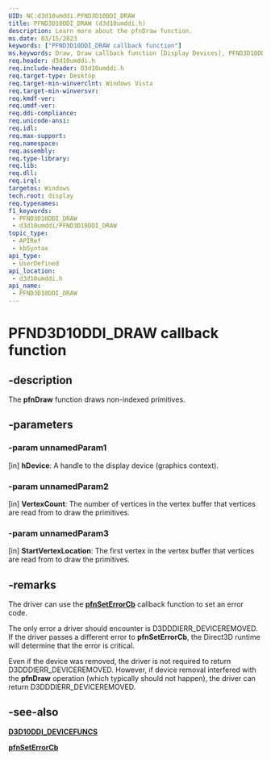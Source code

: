 ```yaml
---
UID: NC:d3d10umddi.PFND3D10DDI_DRAW
title: PFND3D10DDI_DRAW (d3d10umddi.h)
description: Learn more about the pfnDraw function.
ms.date: 03/15/2023
keywords: ["PFND3D10DDI_DRAW callback function"]
ms.keywords: Draw, Draw callback function [Display Devices], PFND3D10DDI_DRAW, PFND3D10DDI_DRAW callback, UserModeDisplayDriverDx10_Functions_aec9f82d-41e9-41bc-b8e7-c07c531caf4c.xml, d3d10umddi/Draw, display.draw
req.header: d3d10umddi.h
req.include-header: D3d10umddi.h
req.target-type: Desktop
req.target-min-winverclnt: Windows Vista
req.target-min-winversvr: 
req.kmdf-ver: 
req.umdf-ver: 
req.ddi-compliance: 
req.unicode-ansi: 
req.idl: 
req.max-support: 
req.namespace: 
req.assembly: 
req.type-library: 
req.lib: 
req.dll: 
req.irql: 
targetos: Windows
tech.root: display
req.typenames: 
f1_keywords:
 - PFND3D10DDI_DRAW
 - d3d10umddi/PFND3D10DDI_DRAW
topic_type:
 - APIRef
 - kbSyntax
api_type:
 - UserDefined
api_location:
 - d3d10umddi.h
api_name:
 - PFND3D10DDI_DRAW
---
```


# PFND3D10DDI_DRAW callback function

## -description

The **pfnDraw** function draws non-indexed primitives.

## -parameters

### -param unnamedParam1

[in] **hDevice**: A handle to the display device (graphics context).

### -param unnamedParam2

[in] **VertexCount**: The number of vertices in the vertex buffer that vertices are read from to draw the primitives.

### -param unnamedParam3

[in] **StartVertexLocation**: The first vertex in the vertex buffer that vertices are read from to draw the primitives.

## -remarks

The driver can use the [**pfnSetErrorCb**](nc-d3d10umddi-pfnd3d10ddi_seterror_cb.md) callback function to set an error code.

The only error a driver should encounter is D3DDDIERR_DEVICEREMOVED. If the driver passes a different error to **pfnSetErrorCb**, the Direct3D runtime will determine that the error is critical.

Even if the device was removed, the driver is not required to return D3DDDIERR_DEVICEREMOVED. However, if device removal interfered with the **pfnDraw** operation (which typically should not happen), the driver can return D3DDDIERR_DEVICEREMOVED.

## -see-also

[**D3D10DDI_DEVICEFUNCS**](ns-d3d10umddi-d3d10ddi_devicefuncs.md)

[**pfnSetErrorCb**](nc-d3d10umddi-pfnd3d10ddi_seterror_cb.md)
